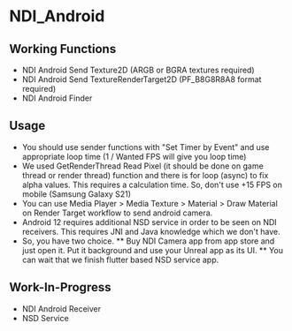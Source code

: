 # NDI_Android

## Working Functions
* NDI Android Send Texture2D (ARGB or BGRA textures required)
* NDI Android Send TextureRenderTarget2D (PF_B8G8R8A8 format required)
* NDI Android Finder

## Usage
* You should use sender functions with "Set Timer by Event" and use appropriate loop time (1 / Wanted FPS will give you loop time)
* We used GetRenderThread Read Pixel (it should be done on game thread or render thread) function and there is for loop (async) to fix alpha values. This requires a calculation time. So, don't use +15 FPS on mobile (Samsung Galaxy S21)
* You can use Media Player > Media Texture > Material > Draw Material on Render Target workflow to send android camera.
* Android 12 requires additional NSD service in order to be seen on NDI receivers. This requires JNI and Java knowledge which we don't have.
* So, you have two choice.
** Buy NDI Camera app from app store and just open it. Put it background and use your Unreal app as its UI.
** You can wait that we finish flutter based NSD service app.

## Work-In-Progress
* NDI Android Receiver
* NSD Service
 
